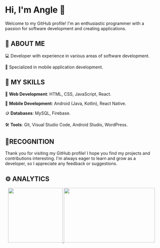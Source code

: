 # Hi, I'm Angle 👋

Welcome to my GitHub profile! I'm an enthusiastic programmer with a passion for software development and creating applications.

## 💼 ABOUT ME

💻 Developer with experience in various areas of software development.

📱 Specialized in mobile application development.

## 🚀 MY SKILLS

💼 **Web Development**: HTML, CSS, JavaScript, React.

📱 **Mobile Development**: Android (Java, Kotlin), React Native.

🪙 **Databases**: MySQL, Firebase.

🛠️ **Tools**: Git, Visual Studio Code, Android Studio, WordPress.

## 🙏RECOGNITION

Thank you for visiting my GitHub profile! I hope you find my projects and contributions interesting. I'm always eager to learn and grow as a developer, so I appreciate any feedback or suggestions.

## ⚙️ ANALYTICS

<div align="center">
<a href="https://github.com/AngleSad">
  <img height="180em" src="https://github-readme-stats-eight-theta.vercel.app/api?username=AngleSad&show_icons=true&theme=algolia&include_all_commits=true&count_private=true"/>
  <img height="180em" width="300em" src="https://github-readme-stats-eight-theta.vercel.app/api/top-langs/?username=AngleSad&layout=compact&langs_count=8&theme=algolia"/>
</a>
</div>
